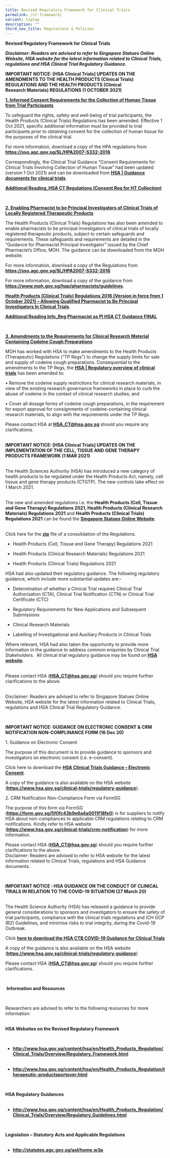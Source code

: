 ```yaml
---
title: Revised Regulatory Framework for Clinical Trials
permalink: /ct-framework/
variant: tiptap
description: ""
third_nav_title: Regulations & Policies
---
```

<p><strong>Revised Regulatory Framework for Clinical Trials</strong>
</p>
<p><strong><em>Disclaimer: Readers are advised to refer to Singapore Statues Online Website, HSA website for the latest information related to Clinical Trials, regulations and HSA Clinical Trial Regulatory Guidance.​</em></strong>
</p>
<p><strong>IMPORTANT NOTICE: [HSA Clinical Trials] UPDATES ON THE AMENDMENTS TO THE HEALTH PRODUCTS (Clinical Trials) REGULATIONS AND THE HEALTH PRODUCTS (Clinical Research&nbsp;Materials) REGULATIONS (1 OCTOBER 2021)</strong>
</p>
<p><strong><u>1. Informed Consent Requirements for the Collection of Human Tissue from Trial Participants</u></strong>
</p>
<p>To safeguard the rights, safety and well-being of trial participants,
the Health Products (Clinical Trials) Regulations has been amended. Effective
1 Oct 2021, specific additional information must be provided to trial participants
prior to obtaining consent for the collection of human tissue for the purposes
of the clinical trial.&nbsp;</p>
<p>For more information, download a copy of the HPA regulations from <strong><a href="https://sso.agc.gov.sg/SL/HPA2007-S332-2016" rel="noopener noreferrer nofollow" target="_blank"><u>https://sso.agc.gov.sg/SL/HPA2007-S332-2016</u></a></strong>
</p>
<p>Correspondingly, the Clinical Trial Guidance “Consent Requirements for
Clinical Trials Involving Collection of Human Tissue” had been updated
(version 1 Oct 2021) and can be downloaded from&nbsp;<strong><a href="https://www.hsa.gov.sg/clinical-trials/regulatory-guidances" rel="noopener noreferrer nofollow" target="_blank"><u>HSA | Guidance documents for clinical trials</u></a></strong>.</p>
<p><strong><a href="https://www.research.nhg.com.sg/wps/wcm/connect/002f0002-b57a-48da-bfc2-380d478882c8/Additional+Reading_HSA_CT_Regulations_Consent_Req_for_HT_Collect_FINAL_22Oct21.pdf?MOD=AJPERES&amp;CVID=nRlME0i&amp;CVID=nRlME0i&amp;CVID=nRlME0i&amp;CVID=nRlME0i&amp;CVID=nRlME0i&amp;CVID=nRlME0i&amp;CVID=nRlME0i" rel="noopener noreferrer nofollow" target="_blank"><u>Additional Reading_HSA CT Regulations (Consent Req for HT Collection)</u></a></strong>
</p>
<p>&nbsp;</p>
<p><strong><u>2. Enabling Pharmacist to be Principal Investigators of Clinical Trials of Locally Registered Therapeutic Products</u></strong>
</p>
<p>The Health Products (Clinical Trials) Regulations has also been amended
to enable pharmacists to be principal investigators of clinical trials
of locally registered therapeutic products, subject to certain safeguards
and requirements. These safeguards and requirements are detailed in the
“Guidance for Pharmacist Principal Investigator” issued by the Chief Pharmacist’s
Office, MOH. The guidance can be downloaded from the MOH website.&nbsp;</p>
<p>For more information, download a copy of the Regulations from <strong><a href="https://sso.agc.gov.sg/SL/HPA2007-S332-2016" rel="noopener noreferrer nofollow" target="_blank"><u>https://sso.agc.gov.sg/SL/HPA2007-S332-2016</u></a></strong>
</p>
<p>For more information, download a copy of the guidance from <strong><a href="https://sso.agc.gov.sg/SL/HPA2007-S332-2016" rel="noopener noreferrer nofollow" target="_blank"><u>https://www.moh.gov.sg/hpp/pharmacists/guidelines</u></a></strong>.</p>
<p><strong><a href="https://www.research.nhg.com.sg/wps/wcm/connect/037369d0-466a-493c-81ff-cd68ca1e50aa/Health+Products+%28Clinical+Trials%29+Regulations+2016+%281%29.pdf?MOD=AJPERES&amp;CVID=nRqa0vX&amp;CVID=nRqa0vX&amp;CVID=nRqa0vX" rel="noopener noreferrer nofollow" target="_blank"><u>Health Products (Clinical Trials) Regulations 2016 (Version in force from 1 October 2021) – Allowing Qualified Pharmacist to Be Principal Investigators In Clinical Trials</u></a></strong>.&nbsp;</p>
<p><strong><a href="https://www.research.nhg.com.sg/wps/wcm/connect/c4565f5f-f052-4c3d-9884-e4673876581e/Additional_Info_Reg_Pharmacist_as_PI_HSA_CT_Guidance_FINAL_22Oct21.pdf?MOD=AJPERES&amp;CVID=nRlMK5a&amp;CVID=nRlMK5a&amp;CVID=nRlMK5a" rel="noopener noreferrer nofollow" target="_blank"><u>Additional Reading Info_Reg Pharmacist as PI HSA CT Guidance FINAL</u></a></strong>
</p>
<p>&nbsp;</p>
<p><strong><u>3. Amendments to the Requirements for Clinical Research Material Containing Codeine Cough Preparations</u></strong>
</p>
<p>MOH has worked with HSA to make amendments to the Health Products (Therapeutic)
Regulations (“TP Regs”) to change the supply limits for sale and supply
of codeine cough preparations. Consequential to the amendments to the TP
Regs, the <strong><a href="https://www.hsa.gov.sg/clinical-trials/overview" rel="noopener noreferrer nofollow" target="_blank"><u>HSA | Regulatory overview of clinical trials​</u></a></strong> has
been amended to:</p>
<p>• Remove the codeine supply restrictions for clinical research materials,
in view of the existing research governance frameworks in place to curb
the abuse of codeine in the context of clinical research studies; and</p>
<p>• Cover all dosage forms of codeine cough preparations, in the requirement
for export approval for consignments of codeine-containing clinical research
materials, to align with the requirements under the TP Regs.</p>
<p>Please contact HSA at <strong><a href="https://sso.agc.gov.sg/SL/HPA2007-S332-2016" rel="noopener noreferrer nofollow" target="_blank"><u>HSA_CT@hsa.gov.sg</u></a></strong> should
you require any clarifications.</p>
<p>
<br><strong>IMPORTANT NOTICE: [HSA Clinical Trials] UPDATES ON THE IMPLEMENTATION OF THE CELL, TISSUE AND GENE THERAPY PRODUCTS FRAMEWORK (1 MAR 2021)</strong>
</p>
<p>
<br>The Health Sciences Authority (HSA) has introduced a new category of health
products to be regulated under the Health Products Act, namely, cell tissue
and gene therapy products (CTGTP). The new controls take effect on 1 March
2021.</p>
<p>
<br>The new and amended regulations i.e. the <strong>Health Products (Cell, Tissue and Gene Therapy) Regulations 2021, Health Products (Clinical Research Materials) Regulations 2021</strong> and <strong>Health Products (Clinical Trials) Regulations 2021</strong> can
be found the <strong><a href="https://sso.agc.gov.sg/" rel="noopener noreferrer nofollow" target="_blank"><u>Singapore Statues Online Website</u></a></strong>.</p>
<p>
<br>Click here for the <strong><a href="https://www.research.nhg.com.sg/wps/wcm/connect/5d5223f7-7b06-4ebe-8c2f-792a8e792251/REGULATIONS_1Mar21.zip?MOD=AJPERES&amp;CVID=nx3ga9K&amp;CVID=nx3ga9K&amp;CVID=nx3ga9K&amp;CVID=nx3ga9K&amp;CVID=nx3ga9K&amp;CVID=nx3ga9K&amp;CVID=nx3ga9K&amp;CVID=nx3ga9K&amp;CVID=nx3ga9K&amp;CVID=nx3ga9K" rel="noopener noreferrer nofollow" target="_blank"><u>zip</u></a></strong> file
of a consolidation of the Regulations.</p>
<ul data-tight="true" class="tight">
<li>
<p>Health Products (Cell, Tissue and Gene Therapy) Regulations 2021</p>
</li>
<li>
<p>Health Products (Clinical Research Materials) Regulations 2021</p>
</li>
<li>
<p>Health Products (Clinical Trials) Regulations 2021</p>
</li>
</ul>
<p>HSA had also updated their regulatory guidance. The following regulatory
guidance, which include more substantial updates are:-</p>
<ul data-tight="true" class="tight">
<li>
<p>Determination of whether a Clinical Trial requires Clinical Trial Authorisation
(CTA), Clinical Trial Notification (CTN) or Clinical Trial Certificate
(CTC)</p>
</li>
<li>
<p>Regulatory Requirements for New Applications and Subsequent Submissions</p>
</li>
<li>
<p>Clinical Research Materials</p>
</li>
<li>
<p>Labelling of Investigational and Auxiliary Products in Clinical Trials</p>
</li>
</ul>
<p>Where relevant, HSA had also taken the opportunity to provide more information
in the guidance to address common enquiries by Clinical Trial Stakeholders.&nbsp;
All clinical trial regulatory guidance may be found on <strong><a href="https://www.hsa.gov.sg/clinical-trials/regulatory-guidances" rel="noopener noreferrer nofollow" target="_blank"><u>HSA website</u></a></strong>.</p>
<p>
<br>Please contact HSA (<strong><a href="https://sso.agc.gov.sg/SL/HPA2007-S332-2016" rel="noopener noreferrer nofollow" target="_blank"><u>HSA_CT@hsa.gov.sg</u></a></strong>)
should you require further clarifications to the above.</p>
<p>
<br>Disclaimer: Readers are advised to refer to Singapore Statues Online Website,
HSA website for the latest information related to Clinical Trials, regulations
and HSA Clinical Trial Regulatory Guidance.</p>
<p>&nbsp;</p>
<p><strong>IMPORTANT NOTICE: GUIDANCE ON ELECTRONIC CONSENT &amp; CRM NOTIFICATION NON-COMPLINANCE FORM (16 Dec 20)</strong>
</p>
<p>1. Guidance on Electronic Consent</p>
<p>The purpose of this document is to provide guidance to sponsors and investigators
on electronic consent (i.e. e-consent).</p>
<p>Click here to download the <strong><a href="https://www.research.nhg.com.sg/wps/wcm/connect/31cda5cc-ef5d-4707-81af-26fdc5bd1f00/hsa_ctb_guidance_e-consent_6nov2020.pdf?MOD=AJPERES&amp;CVID=nrQoCZu&amp;CVID=nrQoCZu&amp;CVID=nrQoCZu&amp;CVID=nrQoCZu&amp;CVID=nrQoCZu&amp;CVID=nrQoCZu&amp;CVID=nrQoCZu&amp;CVID=nrQoCZu&amp;CVID=nrQoCZu&amp;CVID=nrQoCZu&amp;CVID=nrQoCZu&amp;CVID=nrQoCZu&amp;CVID=nrQoCZu&amp;CVID=nrQoCZu&amp;CVID=nrQoCZu" rel="noopener noreferrer nofollow" target="_blank"><u>HSA Clinical Trials Guidance – Electronic Consent</u></a></strong>.</p>
<p>A copy of the guidance is also available on the HSA website (<strong><a href="https://sso.agc.gov.sg/SL/HPA2007-S332-2016" rel="noopener noreferrer nofollow" target="_blank"><u>https://www.hsa.gov.sg/clinical-trials/regulatory-guidance</u></a></strong>).</p>
<p>2. CRM Notification Non-Compliance Form via FormSG</p>
<p>The purpose of this form via FormSG (<strong><a href="https://sso.agc.gov.sg/SL/HPA2007-S332-2016" rel="noopener noreferrer nofollow" target="_blank"><u>https://form.gov.sg/5f0fc43b9e6a4a0011f18fe0</u></a></strong>)
is for suppliers to notify HSA about non-compliances to applicable CRM
regulations relating to CRM notifications. Kindly refer to HSA website
(<strong><a href="https://sso.agc.gov.sg/SL/HPA2007-S332-2016" rel="noopener noreferrer nofollow" target="_blank"><u>https://www.hsa.gov.sg/clinical-trials/crm-notification</u></a></strong>)
for more information.</p>
<p>Please contact HSA (<strong><a href="https://sso.agc.gov.sg/SL/HPA2007-S332-2016" rel="noopener noreferrer nofollow" target="_blank"><u>HSA_CT@hsa.gov.sg</u></a></strong>)
should you require further clarifications to the above.
<br>Disclaimer: Readers are advised to refer to HSA website for the latest
information related to Clinical Trials, regulations and HSA Guidance documents.</p>
<p>&nbsp;</p>
<p><strong>IMPORTANT NOTICE : HSA GUIDANCE ON THE CONDUCT OF CLINICAL TRIALS IN RELATION TO THE COVID-19 SITUATION (27 March 20)</strong>
</p>
<p>
<br>The Health Science Authority (HSA) has released a guidance to provide
general considerations to sponsors and investigators to ensure the safety
of trial participants, compliance with the clinical trials regulations
and ICH GCP (R2) Guidelines, and minimise risks to trial integrity, during
the Covid-19 Outbreak.</p>
<p>Click <strong><a href="https://www.research.nhg.com.sg/wps/wcm/connect/f3a55aa9-da29-4606-91bb-62d4418715c1/HSA+COVID19+Guidance+Clinical+Trials+27Mar2020.pdf?MOD=AJPERES&amp;CVID=nfHz9Do&amp;CVID=nfHz9Do&amp;CVID=nfHz9Do&amp;CVID=nfHz9Do&amp;CVID=nfHz9Do&amp;CVID=nfHz9Do&amp;CVID=nfHz9Do&amp;CVID=nfHz9Do&amp;CVID=nfHz9Do&amp;CVID=nfHz9Do&amp;CVID=nfHz9Do&amp;CVID=nfHz9Do&amp;CVID=nfHz9Do&amp;CVID=nfHz9Do&amp;CVID=nfHz9Do&amp;CVID=nfHz9Do&amp;CVID=nfHz9Do&amp;CVID=nfHz9Do&amp;CVID=nfHz9Do&amp;CVID=nfHz9Do&amp;CVID=nfHz9Do&amp;CVID=nfHz9Do&amp;CVID=nfHz9Do" rel="noopener noreferrer nofollow" target="_blank"><u>here to download the HSA CTB COVID-19 Guidance for Clinical Trials</u></a></strong>
</p>
<p>A copy of the guidance is also available on the HSA website (<strong><a href="https://sso.agc.gov.sg/SL/HPA2007-S332-2016" rel="noopener noreferrer nofollow" target="_blank"><u>https://www.hsa.gov.sg/clinical-trials/regulatory-guidance</u></a></strong>)</p>
<p>Please contact HSA (<strong><a href="https://sso.agc.gov.sg/SL/HPA2007-S332-2016" rel="noopener noreferrer nofollow" target="_blank"><u>HSA_CT@hsa.gov.sg</u></a></strong>)
should you require further clarifications.</p>
<p>&nbsp;</p>
<p>&nbsp;<strong>Information and Resources</strong>
</p>
<p>&nbsp;</p>
<p>Researchers are advised to refer to the following resources for more information:
<br>&nbsp;</p>
<p><strong>HSA Websites on the Revised Regulatory Framework</strong>
</p>
<p>&nbsp;</p>
<ul data-tight="true" class="tight">
<li>
<p><strong><a href="https://sso.agc.gov.sg/SL/HPA2007-S332-2016" rel="noopener noreferrer nofollow" target="_blank"><u>http://www.hsa.gov.sg/content/hsa/en/Health_Products_Regulation/Clinical_Trials/Overview/Regulatory_Framework.html</u></a></strong>
<a href="https://sso.agc.gov.sg/SL/HPA2007-S332-2016" rel="noopener noreferrer nofollow" target="_blank">
<br>
</a>&nbsp;</p>
</li>
<li>
<p><strong><a href="https://sso.agc.gov.sg/SL/HPA2007-S332-2016" rel="noopener noreferrer nofollow" target="_blank"><u>http://www.hsa.gov.sg/content/hsa/en/Health_Products_Regulation/therapeutic-productsportover.html</u></a></strong>
</p>
</li>
</ul>
<p>&nbsp;</p>
<p><strong>HSA Regulatory Guidances</strong>
<br>&nbsp;</p>
<ul data-tight="true" class="tight">
<li>
<p><strong><a href="https://sso.agc.gov.sg/SL/HPA2007-S332-2016" rel="noopener noreferrer nofollow" target="_blank"><u>http://www.hsa.gov.sg/content/hsa/en/Health_Products_Regulation/Clinical_Trials/Overview/Regulatory_Guidelines.html</u></a></strong>
</p>
</li>
</ul>
<p>&nbsp;</p>
<p><strong>Legislation – Statutory Acts and Applicable Regulations</strong>
<br>&nbsp;</p>
<ul data-tight="true" class="tight">
<li>
<p><strong><a href="https://sso.agc.gov.sg/SL/HPA2007-S332-2016" rel="noopener noreferrer nofollow" target="_blank"><u>http://statutes.agc.gov.sg/aol/home.w3p</u></a></strong>
</p>
</li>
</ul>
<p></p>